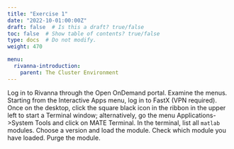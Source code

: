 ```yaml
---
title: "Exercise 1"
date: "2022-10-01:00:00Z"
draft: false  # Is this a draft? true/false
toc: false  # Show table of contents? true/false
type: docs  # Do not modify.
weight: 470

menu:
  rivanna-introduction:
    parent: The Cluster Environment
---
```


Log in to Rivanna through the Open OnDemand portal. Examine the menus. Starting from the Interactive Apps menu, log in to FastX (VPN required).  Once on the desktop, click the square black icon in the ribbon in the upper left to start a Terminal window; alternatively, go the menu Applications->System Tools and click on MATE Terminal.  In the terminal, list all `matlab` modules.  Choose a version and load the module.  Check which module you have loaded.  Purge the module.
